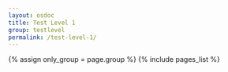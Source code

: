 ```yaml
---
layout: osdoc
title: Test Level 1
group: testlevel
permalink: /test-level-1/
---
```


<div id='index'>
{% assign only_group = page.group %}
{% include pages_list %}
</div>
